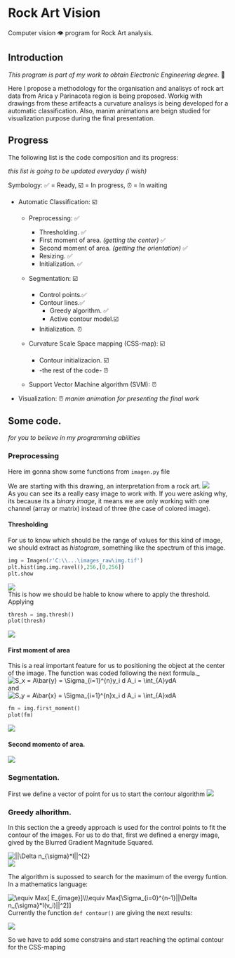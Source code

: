 # Rock Art Vision

Computer vision 👁️ program for Rock Art analysis. 

## Introduction

_This program is part of my work to obtain Electronic Engineering degree._ 🤕

Here I propose a methodology for the organisation and analisys of rock art data from Arica y Parinacota region is being proposed. 
Workig with drawings from these artifeacts a curvature analisys is being developed for a automatic classification.
Also, manim animations are beign studied for visualization purpose during the final presentation.

## Progress
The following list is the code composition and its progress: 

_this list is going to be updated everyday (i wish)_

Symbology: ✅ = Ready, ☑️ = In progress, ⏰ = In waiting

* Automatic Classification: ☑️
  * Preprocessing: ✅
    * Thresholding. ✅
    * First moment of area. _(getting the center)_ ✅
    * Second moment of area. _(getting the orientation)_ ✅
    * Resizing. ✅
    * Initialization. ✅

  * Segmentation: ☑️
    * Control points.✅
    * Contour lines.✅
      * Greedy algorithm. ✅
      * Active contour model.☑️
    * Initialization. ⏰

  * Curvature Scale Space mapping (CSS-map): ☑️
    * Contour initializacion. ☑️
    * -the rest of the code- ⏰

  * Support Vector Machine algorithm (SVM): ⏰
  
* Visualization: ⏰
_manim animation for presenting the final work_
## Some code.
_for you to believe in my programming abilities_
### Preprocessing

Here im gonna show some functions from `imagen.py` file

We are starting with this drawing, an interpretation from a rock art.
![](images/images_readme/image_raw.png)<br />
As you can see its a really easy image to work with. If you were asking why, its because its a *binary image*, it means we are only working with one channel (array or matrix) instead of three (the case of colored image).
#### Thresholding
For us to know which should be the range of values for this kind of image, we should extract as *histogram*, something like the spectrum of this image.
```python
img = Imagen(r'C:\\...\images_raw\img.tif')
plt.hist(img.img.ravel(),256,[0,256])
plt.show
```
![](images/images_readme/hist.png)<br />
This is how we should be hable to know where to apply the threshold.
Applying 
```python
thresh = img.thresh()
plot(thresh)
```
![](images/images_readme/image_preprocessed.png)<br />

#### First moment of area 
This is a real important feature for us to positioning the object at the center of the image.
The function was coded following the next formula._<br />
<img src="https://latex.codecogs.com/svg.image?S_x&space;=&space;A\bar{y}&space;=&space;\Sigma_{i=1}^{n}y_i&space;d&space;A_i&space;=&space;\int_{A}ydA" title="S_x = A\bar{y} = \Sigma_{i=1}^{n}y_i d A_i = \int_{A}ydA" /><br />
and <br />
<img src="https://latex.codecogs.com/svg.image?S_y&space;=&space;A\bar{x}&space;=&space;\Sigma_{i=1}^{n}x_i&space;d&space;A_i&space;=&space;\int_{A}xdA" title="S_y = A\bar{x} = \Sigma_{i=1}^{n}x_i d A_i = \int_{A}xdA" /><br />

```python
fm = img.first_moment()
plot(fm)
```
![](images/images_readme/first_moment.png)<br />

#### Second momento of area.
![](images/images_readme/second_moment.png)<br />

### Segmentation.
First we define a vector of point for us to start the contour algorithm
![](images/images_readme/segmentation_init.png)<br />

### Greedy alhorithm.

In this section the a greedy approach is used for the control points to fit the contour of the images. For us to do that, first we defined a energy image, gived by the Blurred Gradient Magnitude Squared.<br />

<img src="https://latex.codecogs.com/svg.image?||\Delta&space;n_{\sigma}*I||^{2}" title="||\Delta n_{\sigma}*I||^{2}" /><br />
![](images/images_readme/blurgrad.png)<br />

The algorithm is supossed to search for the maximum of the evergy funtion. In a mathematics language:<br />

<img src="https://latex.codecogs.com/svg.image?\equiv&space;Max[&space;E_{image}]\\\equiv&space;Max[\Sigma_{i=0}^{n-1}||\Delta&space;n_{\sigma}*I(v_i)||^2]]" title="\equiv Max[ E_{image}]\\\equiv Max[\Sigma_{i=0}^{n-1}||\Delta n_{\sigma}*I(v_i)||^2]]" /><br />
Currently the function `def contour()` are giving the next results:<br />

![](images/images_readme/contour.png)<br />

So we have to add some constrains and start reaching the optimal contour for the CSS-maping
